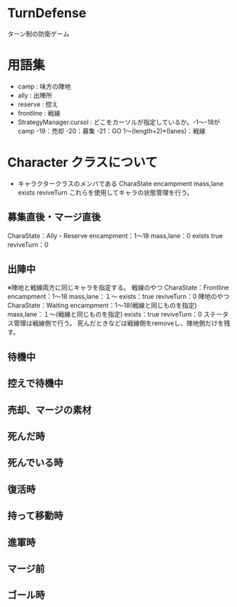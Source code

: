 # TurnDefense
ターン制の防衛ゲーム
# 用語集
* camp : 味方の陣地
* ally : 出陣所
* reserve : 控え
* frontline : 戦線
* StrategyManager.cursol : どこをカーソルが指定しているか。-1～-18がcamp -19：売却 -20：募集 -21：GO 1～(length+2)*(lanes)：戦線

# Character クラスについて
* キャラクタークラスのメンバである
CharaState
encampment
mass,lane
exists
reviveTurn
これらを使用してキャラの状態管理を行う。

## 募集直後・マージ直後
CharaState：Ally・Reserve
encampment：1～18
mass,lane：0
exists true
reviveTurn：0
## 出陣中
※陣地と戦線両方に同じキャラを指定する。
戦線のやつ
CharaState：Frontline
encampment：1～18
mass,lane：１～
exists：true
reviveTurn：0
陣地のやつ
CharaState：Waiting
encampment：1～18(戦線と同じものを指定)
mass,lane：１～(戦線と同じものを指定)
exists：true
reviveTurn：0
ステータス管理は戦線側で行う。
死んだときなどは戦線側をremoveし、陣地側だけを残す。
## 待機中
## 控えで待機中
## 売却、マージの素材
## 死んだ時
## 死んでいる時
## 復活時
## 持って移動時
## 進軍時
## マージ前
## ゴール時
